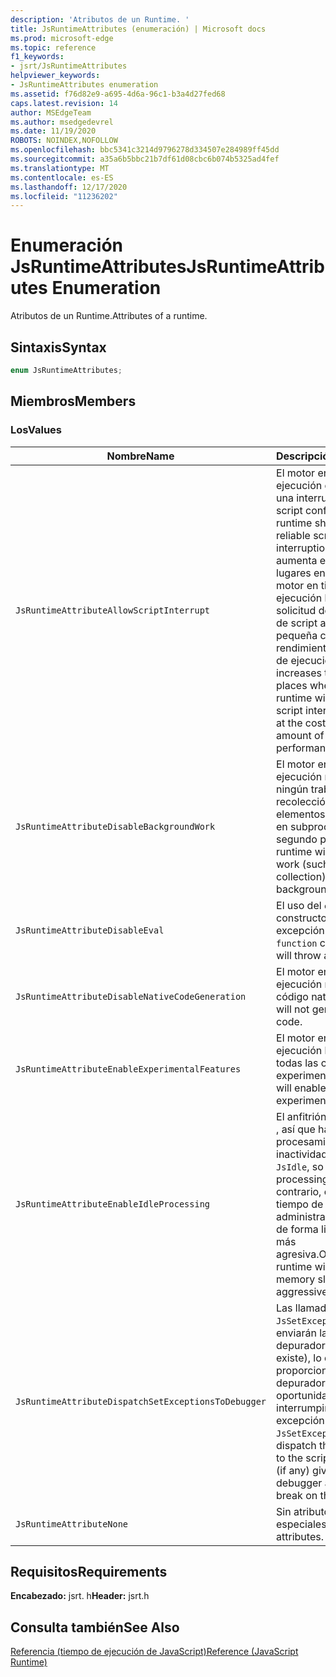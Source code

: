 ```yaml
---
description: 'Atributos de un Runtime. '
title: JsRuntimeAttributes (enumeración) | Microsoft docs
ms.prod: microsoft-edge
ms.topic: reference
f1_keywords:
- jsrt/JsRuntimeAttributes
helpviewer_keywords:
- JsRuntimeAttributes enumeration
ms.assetid: f76d82e9-a695-4d6a-96c1-b3a4d27fed68
caps.latest.revision: 14
author: MSEdgeTeam
ms.author: msedgedevrel
ms.date: 11/19/2020
ROBOTS: NOINDEX,NOFOLLOW
ms.openlocfilehash: bbc5341c3214d9796278d334507e284989ff45dd
ms.sourcegitcommit: a35a6b5bbc21b7df61d08cbc6b074b5325ad4fef
ms.translationtype: MT
ms.contentlocale: es-ES
ms.lasthandoff: 12/17/2020
ms.locfileid: "11236202"
---
```

# <span data-ttu-id="d65b3-103">Enumeración JsRuntimeAttributes</span><span class="sxs-lookup"><span data-stu-id="d65b3-103">JsRuntimeAttributes Enumeration</span></span>

<span data-ttu-id="d65b3-104">Atributos de un Runtime.</span><span class="sxs-lookup"><span data-stu-id="d65b3-104">Attributes of a runtime.</span></span>  
  
## <span data-ttu-id="d65b3-105">Sintaxis</span><span class="sxs-lookup"><span data-stu-id="d65b3-105">Syntax</span></span>  
  
```cpp  
enum JsRuntimeAttributes;  
```  
  
## <span data-ttu-id="d65b3-106">Miembros</span><span class="sxs-lookup"><span data-stu-id="d65b3-106">Members</span></span>  
  
### <span data-ttu-id="d65b3-107">Los</span><span class="sxs-lookup"><span data-stu-id="d65b3-107">Values</span></span>  
  
|<span data-ttu-id="d65b3-108">Nombre</span><span class="sxs-lookup"><span data-stu-id="d65b3-108">Name</span></span>|<span data-ttu-id="d65b3-109">Descripción</span><span class="sxs-lookup"><span data-stu-id="d65b3-109">Description</span></span>|  
|----------|-----------------|  
|`JsRuntimeAttributeAllowScriptInterrupt`|<span data-ttu-id="d65b3-110">El motor en tiempo de ejecución debe admitir una interrupción de script confiable.</span><span class="sxs-lookup"><span data-stu-id="d65b3-110">The runtime should support reliable script interruption.</span></span> <span data-ttu-id="d65b3-111">Esto aumenta el número de lugares en los que el motor en tiempo de ejecución buscará una solicitud de interrupción de script a costa de una pequeña cantidad de rendimiento en tiempo de ejecución.</span><span class="sxs-lookup"><span data-stu-id="d65b3-111">This increases the number of places where the runtime will check for a script interrupt request at the cost of a small amount of runtime performance.</span></span>|  
|`JsRuntimeAttributeDisableBackgroundWork`|<span data-ttu-id="d65b3-112">El motor en tiempo de ejecución no realizará ningún trabajo (como la recolección de elementos no utilizados) en subprocesos en segundo plano.</span><span class="sxs-lookup"><span data-stu-id="d65b3-112">The runtime will not do any work (such as garbage collection) on background threads.</span></span>|  
|`JsRuntimeAttributeDisableEval`|<span data-ttu-id="d65b3-113">El uso del `eval` `function` constructor or inicia una excepción.</span><span class="sxs-lookup"><span data-stu-id="d65b3-113">Using `eval` or `function` constructor will throw an exception.</span></span>|  
|`JsRuntimeAttributeDisableNativeCodeGeneration`|<span data-ttu-id="d65b3-114">El motor en tiempo de ejecución no generará código nativo.</span><span class="sxs-lookup"><span data-stu-id="d65b3-114">Runtime will not generate native code.</span></span>|  
|`JsRuntimeAttributeEnableExperimentalFeatures`|<span data-ttu-id="d65b3-115">El motor en tiempo de ejecución habilitará todas las características experimentales.</span><span class="sxs-lookup"><span data-stu-id="d65b3-115">Runtime will enable all experimental features.</span></span>|  
|`JsRuntimeAttributeEnableIdleProcessing`|<span data-ttu-id="d65b3-116">El anfitrión llama `JsIdle` , así que habilita el procesamiento de inactividad.</span><span class="sxs-lookup"><span data-stu-id="d65b3-116">Host will call `JsIdle`, so enable idle processing.</span></span> <span data-ttu-id="d65b3-117">De lo contrario, el motor en tiempo de ejecución administrará la memoria de forma ligeramente más agresiva.</span><span class="sxs-lookup"><span data-stu-id="d65b3-117">Otherwise, the runtime will manage memory slightly more aggressively.</span></span>|  
|`JsRuntimeAttributeDispatchSetExceptionsToDebugger`|<span data-ttu-id="d65b3-118">Las llamadas `JsSetException` también enviarán la excepción al depurador de script (si existe), lo que proporciona al depurador una oportunidad de interrumpir la excepción.</span><span class="sxs-lookup"><span data-stu-id="d65b3-118">Calling `JsSetException` will also dispatch the exception to the script debugger (if any) giving the debugger a chance to break on the exception.</span></span>|  
|`JsRuntimeAttributeNone`|<span data-ttu-id="d65b3-119">Sin atributos especiales.</span><span class="sxs-lookup"><span data-stu-id="d65b3-119">No special attributes.</span></span>|  
  
## <span data-ttu-id="d65b3-120">Requisitos</span><span class="sxs-lookup"><span data-stu-id="d65b3-120">Requirements</span></span>  
 <span data-ttu-id="d65b3-121">**Encabezado:** jsrt. h</span><span class="sxs-lookup"><span data-stu-id="d65b3-121">**Header:** jsrt.h</span></span>  
  
## <span data-ttu-id="d65b3-122">Consulta también</span><span class="sxs-lookup"><span data-stu-id="d65b3-122">See Also</span></span>  
 [<span data-ttu-id="d65b3-123">Referencia (tiempo de ejecución de JavaScript)</span><span class="sxs-lookup"><span data-stu-id="d65b3-123">Reference (JavaScript Runtime)</span></span>](../chakra-hosting/reference-javascript-runtime.md)
